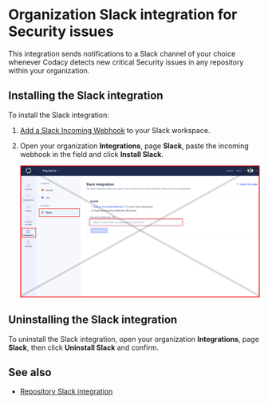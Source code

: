 # Organization Slack integration for Security issues

This integration sends notifications to a Slack channel of your choice whenever Codacy detects new critical Security issues in any repository within your organization.

## Installing the Slack integration

To install the Slack integration:

1.  [Add a Slack Incoming Webhook](https://api.slack.com/messaging/webhooks) to your Slack workspace.

1.  Open your organization **Integrations**, page **Slack**, paste the incoming webhook in the field and click **Install Slack**.

    ![Slack integration installation](images/slack-integration-install.png)

## Uninstalling the Slack integration

To uninstall the Slack integration, open your organization **Integrations**, page **Slack**, then click **Uninstall Slack** and confirm.

## See also

-   [Repository Slack integration](../../repositories-configure/integrations/slack-integration.md)
